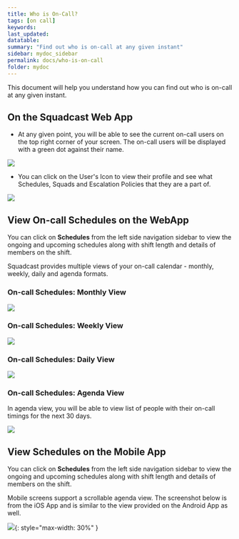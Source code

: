 ```yaml
---
title: Who is On-Call?
tags: [on call]
keywords:
last_updated:
datatable:
summary: "Find out who is on-call at any given instant"
sidebar: mydoc_sidebar
permalink: docs/who-is-on-call
folder: mydoc
---
```


This document will help you understand how you can find out who is on-call at any given instant. 

## On the Squadcast Web App

- At any given point, you will be able to see the current on-call users on the top right corner of your screen. The on-call users will be displayed with a green dot against their name. 

![](images/who_is_on_call_1.png)

- You can click on the User's Icon to view their profile and see what Schedules, Squads and Escalation Policies that they are a part of. 

![](images/who_is_on_call_2.png)

## View On-call Schedules on the WebApp

You can click on **Schedules** from the left side navigation sidebar to view the ongoing and upcoming schedules along with shift length and details of members on the shift.  

Squadcast provides multiple views of your on-call calendar - monthly, weekly, daily and agenda formats. 

### On-call Schedules: Monthly View

![](images/who_is_on_call_3.png)

### On-call Schedules: Weekly View

![](images/who_is_on_call_4.png)

### On-call Schedules: Daily View

![](images/who_is_on_call_5.png)

### On-call Schedules: Agenda View

In agenda view, you will be able to view list of people with their on-call timings for the next 30 days.

![](images/who_is_on_call_6.png)

## View Schedules on the Mobile App

You can click on **Schedules** from the left side navigation sidebar to view the ongoing and upcoming schedules along with shift length and details of members on the shift.  

Mobile screens support a scrollable agenda view. The screenshot below is from the iOS App and is similar to the view provided on the Android App as well. 

![](images/who_is_on_call_7.png){: style="max-width: 30%" }